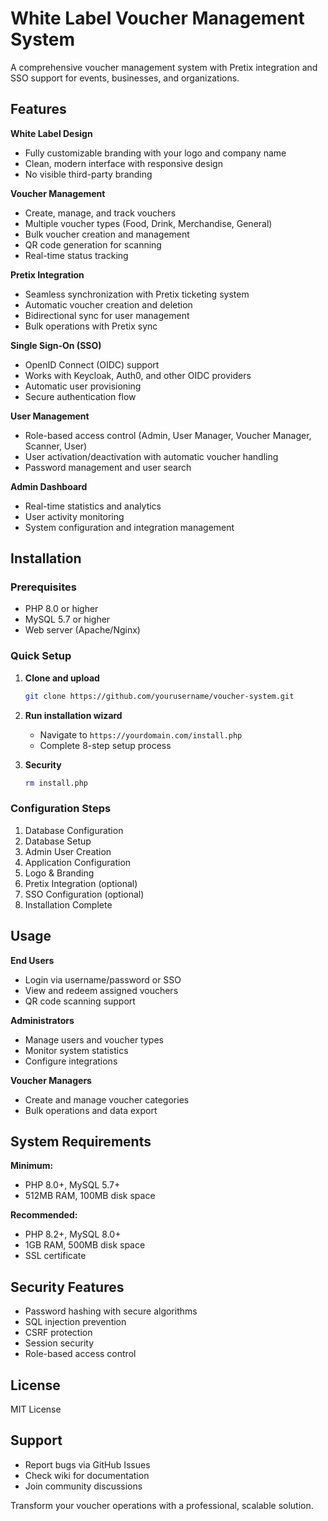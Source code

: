# White Label Voucher Management System

A comprehensive voucher management system with Pretix integration and SSO support for events, businesses, and organizations.

## Features

**White Label Design**
- Fully customizable branding with your logo and company name
- Clean, modern interface with responsive design
- No visible third-party branding

**Voucher Management**
- Create, manage, and track vouchers
- Multiple voucher types (Food, Drink, Merchandise, General)
- Bulk voucher creation and management
- QR code generation for scanning
- Real-time status tracking

**Pretix Integration**
- Seamless synchronization with Pretix ticketing system
- Automatic voucher creation and deletion
- Bidirectional sync for user management
- Bulk operations with Pretix sync

**Single Sign-On (SSO)**
- OpenID Connect (OIDC) support
- Works with Keycloak, Auth0, and other OIDC providers
- Automatic user provisioning
- Secure authentication flow

**User Management**
- Role-based access control (Admin, User Manager, Voucher Manager, Scanner, User)
- User activation/deactivation with automatic voucher handling
- Password management and user search

**Admin Dashboard**
- Real-time statistics and analytics
- User activity monitoring
- System configuration and integration management

## Installation

### Prerequisites
- PHP 8.0 or higher
- MySQL 5.7 or higher
- Web server (Apache/Nginx)

### Quick Setup

1. **Clone and upload**
   ```bash
   git clone https://github.com/yourusername/voucher-system.git
   ```

2. **Run installation wizard**
   - Navigate to `https://yourdomain.com/install.php`
   - Complete 8-step setup process

3. **Security**
   ```bash
   rm install.php
   ```

### Configuration Steps
1. Database Configuration
2. Database Setup
3. Admin User Creation
4. Application Configuration
5. Logo & Branding
6. Pretix Integration (optional)
7. SSO Configuration (optional)
8. Installation Complete

## Usage

**End Users**
- Login via username/password or SSO
- View and redeem assigned vouchers
- QR code scanning support

**Administrators**
- Manage users and voucher types
- Monitor system statistics
- Configure integrations

**Voucher Managers**
- Create and manage voucher categories
- Bulk operations and data export

## System Requirements

**Minimum:**
- PHP 8.0+, MySQL 5.7+
- 512MB RAM, 100MB disk space

**Recommended:**
- PHP 8.2+, MySQL 8.0+
- 1GB RAM, 500MB disk space
- SSL certificate

## Security Features

- Password hashing with secure algorithms
- SQL injection prevention
- CSRF protection
- Session security
- Role-based access control

## License

MIT License

## Support

- Report bugs via GitHub Issues
- Check wiki for documentation
- Join community discussions

Transform your voucher operations with a professional, scalable solution.
